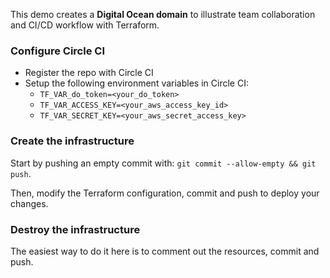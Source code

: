 This demo creates a **Digital Ocean domain** to illustrate team collaboration and CI/CD workflow with Terraform.
### Configure Circle CI
* Register the repo with Circle CI
* Setup the following environment variables in Circle CI:
  * `TF_VAR_do_token=<your_do_token>`
  * `TF_VAR_ACCESS_KEY=<your_aws_access_key_id>`
  * `TF_VAR_SECRET_KEY=<your_aws_secret_access_key>`
### Create the infrastructure
Start by pushing an empty commit with: `git commit --allow-empty && git push`.

Then, modify the Terraform configuration, commit and push to deploy your changes.
### Destroy the infrastructure
The easiest way to do it here is to comment out the resources, commit and push.
